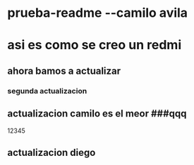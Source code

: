 # prueba-readme --camilo avila

# asi es como se creo un redmi

## ahora bamos a actualizar

### segunda actualizacion

## actualizacion camilo es el meor ###qqq

12345

## actualizacion diego
